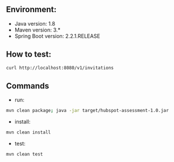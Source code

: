 ## Environment:
- Java version: 1.8
- Maven version: 3.*
- Spring Boot version: 2.2.1.RELEASE

## How to test:
```bash
curl http://localhost:8080/v1/invitations
```

## Commands
- run: 
```bash
mvn clean package; java -jar target/hubspot-assessment-1.0.jar
```
- install: 
```bash
mvn clean install
```
- test: 
```bash
mvn clean test
```
